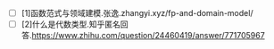 - [ ] [1]函数范式与领域建模.张逸.zhangyi.xyz/fp-and-domain-model/
- [ ] [2]什么是代数类型.知乎匿名回答.https://www.zhihu.com/question/24460419/answer/771705967
